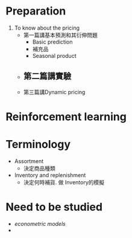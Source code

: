 # Preparation  
1. To know about the pricing
	- 第一篇講基本預測和其衍伸問題
		- Basic prediction
		- 補充品
		- Seasonal product
	- 第二篇講實驗
		- 
	- 第三篇講Dynamic pricing
	
# Reinforcement learning
# Terminology
- Assortment
	- 決定商品種類
- Inventory and replenishment
	- 決定何時補貨. 做 Inventory的模擬
# Need to be studied
- _econometric models_
-
<!--stackedit_data:
eyJoaXN0b3J5IjpbLTIwMTEzMDU5NjgsLTExOTAxMjI5MzUsLT
E2MjczODAwMTMsLTgxMzM1NTcxNCwtMjc2Mzk1OTM5LC00NTEz
NTc4OTZdfQ==
-->